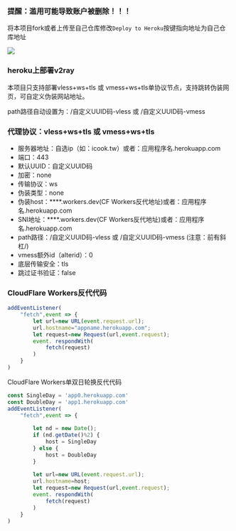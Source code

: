 ### 提醒：滥用可能导致账户被删除！！！ 

将本项目fork或者上传至自己仓库修改`Deploy to Heroku`按键指向地址为自己仓库地址

[![](https://www.herokucdn.com/deploy/button.png)](https://heroku.com/deploy?template=https://github.com/vbhju76t/custom.git)

### heroku上部署v2ray

本项目只支持部署vless+ws+tls 或 vmess+ws+tls单协议节点，支持跳转伪装网页，可自定义伪装网站地址。

path路径自动设置为：/自定义UUID码-vless 或 /自定义UUID码-vmess


### 代理协议：vless+ws+tls 或 vmess+ws+tls
* 服务器地址：自选ip（如：icook.tw）或者：应用程序名.herokuapp.com
* 端口：443
* 默认UUID：自定义UUID码 
* 加密：none
* 传输协议：ws
* 伪装类型：none
* 伪装host：****.workers.dev(CF Workers反代地址)或者：应用程序名.herokuapp.com
* SNI地址：****.workers.dev(CF Workers反代地址)或者：应用程序名.herokuapp.com
* path路径：/自定义UUID码-vless 或 /自定义UUID码-vmess    (注意：前有斜杠/)
* vmess额外id（alterid）：0
* 底层传输安全：tls
* 跳过证书验证：false

### CloudFlare Workers反代代码
```js
addEventListener(
    "fetch",event => {
        let url=new URL(event.request.url);
        url.hostname="appname.herokuapp.com";
        let request=new Request(url,event.request);
        event. respondWith(
            fetch(request)
        )
    }
)
```
<summary>CloudFlare Workers单双日轮换反代代码</summary>

```js
const SingleDay = 'app0.herokuapp.com'
const DoubleDay = 'app1.herokuapp.com'
addEventListener(
    "fetch",event => {
    
        let nd = new Date();
        if (nd.getDate()%2) {
            host = SingleDay
        } else {
            host = DoubleDay
        }
        
        let url=new URL(event.request.url);
        url.hostname=host;
        let request=new Request(url,event.request);
        event. respondWith(
            fetch(request)
        )
    }
)
```
</details>

